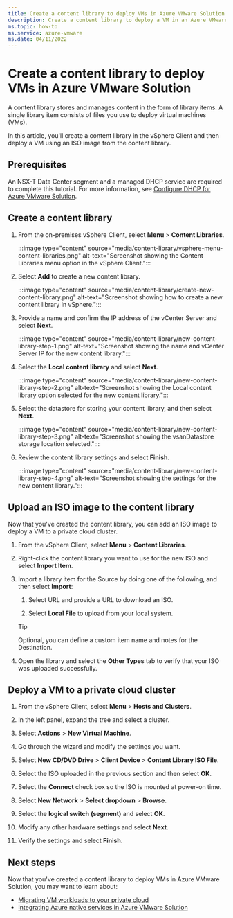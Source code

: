 ```yaml
---
title: Create a content library to deploy VMs in Azure VMware Solution
description: Create a content library to deploy a VM in an Azure VMware Solution private cloud.
ms.topic: how-to
ms.service: azure-vmware
ms.date: 04/11/2022
---
```


# Create a content library to deploy VMs in Azure VMware Solution

A content library stores and manages content in the form of library items. A single library item consists of files you use to deploy virtual machines (VMs).

In this article, you'll create a content library in the vSphere Client and then deploy a VM using an ISO image from the content library.

## Prerequisites

An NSX-T Data Center segment and a managed DHCP service are required to complete this tutorial.  For more information, see [Configure DHCP for Azure VMware Solution](configure-dhcp-azure-vmware-solution.md).  

## Create a content library

1. From the on-premises vSphere Client, select **Menu** > **Content Libraries**.

   :::image type="content" source="media/content-library/vsphere-menu-content-libraries.png" alt-text="Screenshot showing the Content Libraries menu option in the vSphere Client.":::

1. Select **Add** to create a new content library.

   :::image type="content" source="media/content-library/create-new-content-library.png" alt-text="Screenshot showing how to create a new content library in vSphere.":::

1. Provide a name and confirm the IP address of the vCenter Server and select **Next**.

   :::image type="content" source="media/content-library/new-content-library-step-1.png" alt-text="Screenshot showing the name and vCenter Server IP for the new content library.":::

1. Select the **Local content library** and select **Next**.

   :::image type="content" source="media/content-library/new-content-library-step-2.png" alt-text="Screenshot showing the Local content library option selected for the new content library.":::

1. Select the datastore for storing your content library, and then select **Next**.

   :::image type="content" source="media/content-library/new-content-library-step-3.png" alt-text="Screenshot showing the vsanDatastore storage location selected.":::

1. Review the content library settings and select **Finish**.

   :::image type="content" source="media/content-library/new-content-library-step-4.png" alt-text="Screenshot showing the settings for the new content library.":::

## Upload an ISO image to the content library

Now that you've created the content library, you can add an ISO image to deploy a VM to a private cloud cluster. 

1. From the vSphere Client, select **Menu** > **Content Libraries**.

1. Right-click the content library you want to use for the new ISO and select **Import Item**.

1. Import a library item for the Source by doing one of the following, and then select **Import**:
   1. Select URL and provide a URL to download an ISO.

   1. Select **Local File** to upload from your local system.

   > [!TIP]
   > Optional, you can define a custom item name and notes for the Destination.

1. Open the library and select the **Other Types** tab to verify that your ISO was uploaded successfully.


## Deploy a VM to a private cloud cluster

1. From the vSphere Client, select **Menu** > **Hosts and Clusters**.

1. In the left panel, expand the tree and select a cluster.

1. Select **Actions** > **New Virtual Machine**.

1. Go through the wizard and modify the settings you want.

1. Select **New CD/DVD Drive** > **Client Device** > **Content Library ISO File**.

1. Select the ISO uploaded in the previous section and then select **OK**.

1. Select the **Connect** check box so the ISO is mounted at power-on time.

1. Select **New Network** > **Select dropdown** > **Browse**.

1. Select the **logical switch (segment)** and select **OK**.

1. Modify any other hardware settings and select **Next**.

1. Verify the settings and select **Finish**.


## Next steps

Now that you've created a content library to deploy VMs in Azure VMware Solution, you may want to learn about:

- [Migrating VM workloads to your private cloud](configure-vmware-hcx.md)
- [Integrating Azure native services in Azure VMware Solution](integrate-azure-native-services.md)

<!-- LINKS - external-->

<!-- LINKS - internal -->
